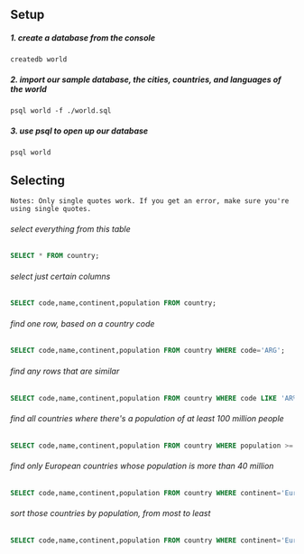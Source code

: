 ## Setup

##### 1. create a database from the console
``createdb world``

##### 2. import our sample database, the cities, countries, and languages of the world
``psql world -f ./world.sql``

##### 3. use psql to open up our database
``psql world``

## Selecting

    Notes: Only single quotes work. If you get an error, make sure you're using single quotes.

###### select everything from this table
```SQL
SELECT * FROM country;
```

###### select just certain columns
```SQL
SELECT code,name,continent,population FROM country;
```

###### find one row, based on a country code
```SQL
SELECT code,name,continent,population FROM country WHERE code='ARG';
```

###### find any rows that are similar
```SQL
SELECT code,name,continent,population FROM country WHERE code LIKE 'AR%';
```

###### find all countries where there's a population of at least 100 million people
```SQL
SELECT code,name,continent,population FROM country WHERE population >= 100000000;
```


###### find only European countries whose population is more than 40 million
```SQL
SELECT code,name,continent,population FROM country WHERE continent='Europe' AND population > 40000000;
```

###### sort those countries by population, from most to least
```SQL
SELECT code,name,continent,population FROM country WHERE continent='Europe' AND population > 40000000 ORDER BY population DESC;
```

